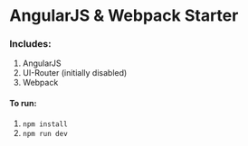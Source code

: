 # AngularJS & Webpack Starter

### Includes:
1. AngularJS
2. UI-Router (initially disabled)
3. Webpack

#### To run:

1. `npm install`
2. `npm run dev`